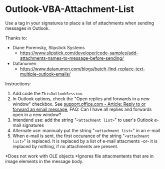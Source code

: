 # Outlook-VBA-Attachment-List
Use a tag in your signatures to place a list of attachments when sending messages in Outlook.

Thanks to:
  * Diane Poremsky, Slipstick Systems
    - https://www.slipstick.com/developer/code-samples/add-attachments-names-to-message-before-sending/
  * Datanumen
    - https://www.datanumen.com/blogs/batch-find-replace-text-multiple-outlook-emails/

Instructions:
1. Add code the ```ThisOutlookSession```.
2. In Outlook options, check the "Open replies and forwards in a new window" checkbox.  See  [support.office.com - Article: Reply to or forward an email message](https://support.office.com/en-us/article/reply-to-or-forward-an-email-message-a843f8d3-01b0-48da-96f5-a71f70d0d7c8), FAQ: Can I have all replies and forwards open in a new window?
2. Intendend use: add the string "```<attachment list>```" to user's Outlook e-mail signatures
3. Alternate use: mannualy put the string "```<attachment list>```" in an e-mail
4. When e-mail is sent, the first occurance of the string  "```<attachment list>```" is replaced.  It is replaced by a list of e-mail attacments -or- it is replaced by nothing, if no attachments are present.

*Does not work with OLE objects
*Ignores file attacmentents that are in image elements in the message body.
